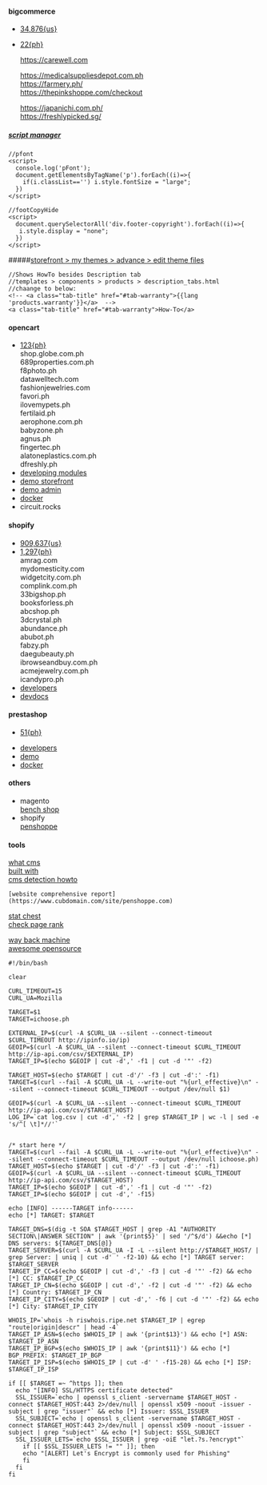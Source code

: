 #### bigcommerce  
  - [34,876{us}](https://trends.builtwith.com/shop/BigCommerce/United-States)  
  - [22{ph}](https://trends.builtwith.com/websitelist/BigCommerce/Philippines)  

    https://carewell.com  

    https://medicalsuppliesdepot.com.ph  
    https://farmery.ph/  
    https://thepinkshoppe.com/checkout  

    https://japanichi.com.ph/  
    https://freshlypicked.sg/  

  ##### [script manager](https://recorder-sandbox.mybigcommerce.com/manage/script-manager)  
  ```
  //pfont
  <script>
    console.log('pFont');
    document.getElementsByTagName('p').forEach((i)=>{
      if(i.classList=='') i.style.fontSize = "large";
    })
  </script>

  //footCopyHide
  <script>
    document.querySelectorAll('div.footer-copyright').forEach((i)=>{
     i.style.display = "none"; 
    })
  </script>
  ```
  #####[storefront > my themes > advance > edit theme files](https://recorder-sandbox.mybigcommerce.com/manage/storefront-manager/my-themes)  
  ```
  //Shows HowTo besides Description tab
  //templates > components > products > description_tabs.html
  //chaange to below:
  <!-- <a class="tab-title" href="#tab-warranty">{{lang 'products.warranty'}}</a>  -->
  <a class="tab-title" href="#tab-warranty">How-To</a>

  ```  

<!--
  ups 1ZR095E40400831514 may25,may27,may29,may30 mitor 
      crown.ph   
      kalmcosmetics.ph
      negosyonow.com
      tatsunoparts.com
      thepinkshoppe.com
      thingsremembered.com.ph
      toykingdom.ph

      iprints.ph  
      downtoearth.ph    
      aquasphereswim.com.ph  
      sakura.ph  
      eazyfashion.com  
      luckydollstore.com  
      danah.ph  

      **sg**
      babyorganix.com.sg    
      store.brewerkz.com   
      bonumlife.com.sg     
      beadsandnails.com    
      buybbcream.com    
      bscoffee.net    
      craftbeer.sg    
      cheeseshop.sg    
      creamhaus.sg    
      creativeideas.com.sg 
      naturaworks.com   
      kiancontract.com.sg 
      tank.com.sg     
      nordicexposure.com.sg 
      thelittlemarket.sg    
      thelearningtee.com    
      thejerseyshop.sg     
      thecostumebase.com    
      tmart.com.sg    
      trinketcove.com
-->

#### opencart  
  - [123{ph}](https://trends.builtwith.com/websitelist/OpenCart/Philippines)  
      shop.globe.com.ph  
      689properties.com.ph  
      f8photo.ph  
      datawelltech.com  
      fashionjewelries.com  
      favori.ph  
      ilovemypets.ph  
      fertilaid.ph  
      aerophone.com.ph  
      babyzone.ph  
      agnus.ph  
      fingertec.ph  
      alatoneplastics.com.ph  
      dfreshly.ph  
  - [developing modules](http://docs.opencart.com/en-gb/developer/module/)    
  - [demo storefront](https://demo.opencart.com/)  
  - [demo admin](https://demo.opencart.com/admin/)  
  - [docker](https://hub.docker.com/r/vimagick/opencart/)  
  - circuit.rocks   


#### shopify   
  - [909,637{us}](https://trends.builtwith.com/shop/Shopify/United-States)  
  - [1,297{ph}](https://trends.builtwith.com/websitelist/Shopify/Philippines)  
      amrag.com  
      mydomesticity.com  
      widgetcity.com.ph  
      complink.com.ph  
      33bigshop.ph  
      booksforless.ph  
      abcshop.ph  
      3dcrystal.ph  
      abundance.ph  
      abubot.ph  
      fabzy.ph  
      daegubeauty.ph  
      ibrowseandbuy.com.ph  
      acmejewelry.com.ph  
      icandypro.ph  
  - [developers](https://shopify.dev/concepts/shopify-introduction)  
  - [devdocs](https://devdocs.prestashop.com/1.7/basics/introduction/)  

#### prestashop  
  - [51{ph}](https://trends.builtwith.com/websitelist/PrestaShop/Philippines)  
<!--  
      farmuraagrivet.ph  
      babyoutlet.ph  
      feral.ph  
      in2it.com.ph  
      instant.com.ph  
      allheadphones.com.ph  
      benstore.com.ph  
      jbsports.com.ph  
      onlinestore.fvp.ph  
      jetclean.com.ph  
-->      
  - [developers](https://www.prestashop.com/en/developers)  
  - [demo](https://demo.prestashop.com/#/en/front)  
  - [docker](https://github.com/yobasystems/alpine-prestashop)  

#### others  
  - magento  
      [bench shop](https://shop.bench.com.ph/)  
  - shopify  
      [penshoppe](https://www.penshoppe.com/)   

#### tools  
  [what cms](https://whatcms.org/?s=www.penshoppe.com)  
  [built with](https://builtwith.com/www.penshoppe.com)  
	[cms detection howto](https://whatcms.org/Content-Management-Systems)  

	[website comprehensive report](https://www.cubdomain.com/site/penshoppe.com)  
  [stat chest](https://www.statchest.com/penshoppe.com.html)  
  [check page rank](https://checkpagerank.net/check-page-rank.php)  

  [way back machine](https://web.archive.org/)  
  [awesome opensource](https://awesomeopensource.com/projects/whois)  


```
#!/bin/bash

clear

CURL_TIMEOUT=15 
CURL_UA=Mozilla 

TARGET=$1
TARGET=ichoose.ph

EXTERNAL_IP=$(curl -A $CURL_UA --silent --connect-timeout $CURL_TIMEOUT http://ipinfo.io/ip)
GEOIP=$(curl -A $CURL_UA --silent --connect-timeout $CURL_TIMEOUT http://ip-api.com/csv/$EXTERNAL_IP)
TARGET_IP=$(echo $GEOIP | cut -d',' -f1 | cut -d '"' -f2)

TARGET_HOST=$(echo $TARGET | cut -d'/' -f3 | cut -d':' -f1)
TARGET=$(curl --fail -A $CURL_UA -L --write-out "%{url_effective}\n" --silent --connect-timeout $CURL_TIMEOUT --output /dev/null $1)

GEOIP=$(curl -A $CURL_UA --silent --connect-timeout $CURL_TIMEOUT http://ip-api.com/csv/$TARGET_HOST)
LOG_IP=`cat log.csv | cut -d',' -f2 | grep $TARGET_IP | wc -l | sed -e 's/^[ \t]*//'`


/* start here */
TARGET=$(curl --fail -A $CURL_UA -L --write-out "%{url_effective}\n" --silent --connect-timeout $CURL_TIMEOUT --output /dev/null ichoose.ph)
TARGET_HOST=$(echo $TARGET | cut -d'/' -f3 | cut -d':' -f1)
GEOIP=$(curl -A $CURL_UA --silent --connect-timeout $CURL_TIMEOUT http://ip-api.com/csv/$TARGET_HOST)
TARGET_IP=$(echo $GEOIP | cut -d',' -f1 | cut -d '"' -f2)
TARGET_IP=$(echo $GEOIP | cut -d',' -f15)

echo [INFO] ------TARGET info------
echo [*] TARGET: $TARGET

TARGET_DNS=$(dig -t SOA $TARGET_HOST | grep -A1 "AUTHORITY SECTION\|ANSWER SECTION" | awk '{print$5}' | sed '/^$/d') &&echo [*] DNS servers: ${TARGET_DNS[@]}
TARGET_SERVER=$(curl -A $CURL_UA -I -L --silent http://$TARGET_HOST/ | grep Server: | uniq | cut -d' ' -f2-10) && echo [*] TARGET server: $TARGET_SERVER
TARGET_IP_CC=$(echo $GEOIP | cut -d',' -f3 | cut -d '"' -f2) && echo [*] CC: $TARGET_IP_CC
TARGET_IP_CN=$(echo $GEOIP | cut -d',' -f2 | cut -d '"' -f2) && echo [*] Country: $TARGET_IP_CN
TARGET_IP_CITY=$(echo $GEOIP | cut -d',' -f6 | cut -d '"' -f2) && echo [*] City: $TARGET_IP_CITY

WHOIS_IP=`whois -h riswhois.ripe.net $TARGET_IP | egrep "route|origin|descr" | head -4`
TARGET_IP_ASN=$(echo $WHOIS_IP | awk '{print$13}') && echo [*] ASN: $TARGET_IP_ASN
TARGET_IP_BGP=$(echo $WHOIS_IP | awk '{print$11}') && echo [*] BGP_PREFIX: $TARGET_IP_BGP
TARGET_IP_ISP=$(echo $WHOIS_IP | cut -d' ' -f15-28) && echo [*] ISP: $TARGET_IP_ISP

if [[ $TARGET =~ ^https ]]; then
  echo "[INFO] SSL/HTTPS certificate detected"
  SSL_ISSUER=`echo | openssl s_client -servername $TARGET_HOST -connect $TARGET_HOST:443 2>/dev/null | openssl x509 -noout -issuer -subject | grep "issuer"` && echo [*] Issuer: $SSL_ISSUER
  SSL_SUBJECT=`echo | openssl s_client -servername $TARGET_HOST -connect $TARGET_HOST:443 2>/dev/null | openssl x509 -noout -issuer -subject | grep "subject"` && echo [*] Subject: $SSL_SUBJECT
  SSL_ISSUER_LETS=`echo $SSL_ISSUER | grep -oiE "let.?s.?encrypt"`
    if [[ $SSL_ISSUER_LETS != "" ]]; then
    echo "[ALERT] Let's Encrypt is commonly used for Phishing"
    fi
  fi
fi

```

